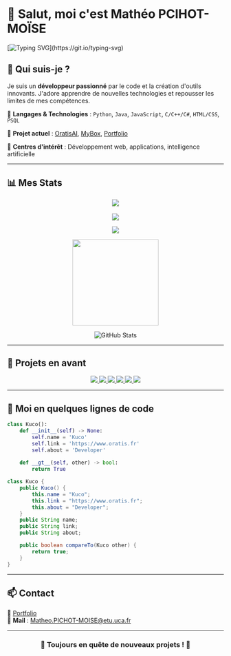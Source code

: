 # 👋 Salut, moi c'est Mathéo PCIHOT-MOÏSE 

[![Typing SVG](https://readme-typing-svg.herokuapp.com?font=Fira+Code&size=24&pause=1000&color=FFFFFF&center=true&vCenter=true&width=700&height=50&lines=Bienvenue+sur+mon+profil!+%f0%9f%9a%80;D%c3%a9veloppeur+passionn%c3%a9+par+le+code!)](https://git.io/typing-svg)

## 🚀 Qui suis-je ?

Je suis un **développeur passionné** par le code et la création d'outils innovants. J'adore apprendre de nouvelles technologies et repousser les limites de mes compétences.

🔹 **Langages & Technologies** : `Python`, `Java`, `JavaScript`, `C/C++/C#`, `HTML/CSS`, `PSQL`

🔹 **Projet actuel** : [OratisAI](https://github.com/KucoDEV/OratisAI), [MyBox](https://github.com/KucoDEV/MyBox), [Portfolio](https://github.com/KucoDEV/kucodev.github.io/)

🔹 **Centres d'intérêt** : Développement web, applications, intelligence artificielle

---

## 📊 Mes Stats

<div align="center">
    <img src="https://github-profile-trophy.vercel.app/?username=KucoDEV&theme=onedark" />
</div>

<br>

<div align="center">
    <img src="https://profile-counter.glitch.me/KucoDEV/count.svg" />
</div>

<p align="center">
  <img src="https://github-widgetbox.vercel.app/api/profile?username=KucoDEV&data=followers,repositories,stars,commits&theme=darkmode" />
</p>

<p align="center">
    <img height=200 src="https://github-profile-summary-cards.vercel.app/api/cards/repos-per-language?username=KucoDEV&theme=github_dark" />
</p>

<p align="center">
  <img src="https://github-readme-stats.vercel.app/api?username=KucoDEV&show_icons=true&theme=dark" alt="GitHub Stats" />
</p>

---

## 🌟 Projets en avant

<div align="center">
  <a href="https://github.com/KucoDEV/MyBox">
    <img src="https://github-readme-stats.vercel.app/api/pin/?username=KucoDEV&repo=MyBox&theme=dark" />
  </a>
  <a href="https://github.com/KucoDEV/OratisAI">
    <img src="https://github-readme-stats.vercel.app/api/pin/?username=KucoDEV&repo=OratisAI&theme=dark" />
  </a> 
  <a href="https://github.com/KucoDEV/BUT-Projets">
    <img src="https://github-readme-stats.vercel.app/api/pin/?username=KucoDEV&repo=BUT-Projets&theme=dark" />
  </a> 
  <a href="https://github.com/KucoDEV/Chess-Stats">
    <img src="https://github-readme-stats.vercel.app/api/pin/?username=KucoDEV&repo=Chess-Stats&theme=dark" />
  </a>  
  <a href="https://github.com/KucoDEV/kucodev.github.io">
    <img src="https://github-readme-stats.vercel.app/api/pin/?username=KucoDEV&repo=kucodev.github.io&theme=dark" />
  </a> 
  <a href="https://github.com/OratisDEV/oratisdev.github.io">
    <img src="https://github-readme-stats.vercel.app/api/pin/?username=OratisDEV&repo=oratisdev.github.io&theme=dark" />
  </a> 
</div>

---

## 🔧 Moi en quelques lignes de code

```python
class Kuco():
    def __init__(self) -> None:
        self.name = 'Kuco'
        self.link = 'https://www.oratis.fr'
        self.about = 'Developer'
    
    def __gt__(self, other) -> bool:
        return True
```

```java
class Kuco {
    public Kuco() {
        this.name = "Kuco";
        this.link = "https://www.oratis.fr";
        this.about = "Developer";
    }
    public String name;
    public String link;
    public String about;

    public boolean compareTo(Kuco other) {
        return true;
    }
}
```

---

## 📫 Contact

💼 [Portfolio](https://kucodev.github.io)   
📩 **Mail** : Matheo.PICHOT-MOISE@etu.uca.fr

---

<div align="center"><h3>📌 Toujours en quête de nouveaux projets ! 🚀</h3></div>
